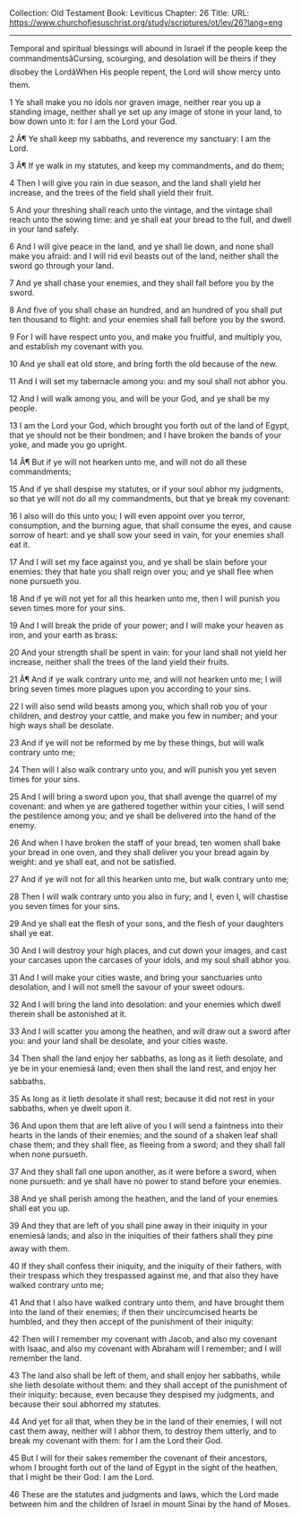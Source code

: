 Collection: Old Testament
Book: Leviticus
Chapter: 26
Title: 
URL: https://www.churchofjesuschrist.org/study/scriptures/ot/lev/26?lang=eng

---

Temporal and spiritual blessings will abound in Israel if the people keep the commandmentsâCursing, scourging, and desolation will be theirs if they disobey the LordâWhen His people repent, the Lord will show mercy unto them.

1 Ye shall make you no idols nor graven image, neither rear you up a standing image, neither shall ye set up any image of stone in your land, to bow down unto it: for I am the Lord your God.

2 Â¶ Ye shall keep my sabbaths, and reverence my sanctuary: I am the Lord.

3 Â¶ If ye walk in my statutes, and keep my commandments, and do them;

4 Then I will give you rain in due season, and the land shall yield her increase, and the trees of the field shall yield their fruit.

5 And your threshing shall reach unto the vintage, and the vintage shall reach unto the sowing time: and ye shall eat your bread to the full, and dwell in your land safely.

6 And I will give peace in the land, and ye shall lie down, and none shall make you afraid: and I will rid evil beasts out of the land, neither shall the sword go through your land.

7 And ye shall chase your enemies, and they shall fall before you by the sword.

8 And five of you shall chase an hundred, and an hundred of you shall put ten thousand to flight: and your enemies shall fall before you by the sword.

9 For I will have respect unto you, and make you fruitful, and multiply you, and establish my covenant with you.

10 And ye shall eat old store, and bring forth the old because of the new.

11 And I will set my tabernacle among you: and my soul shall not abhor you.

12 And I will walk among you, and will be your God, and ye shall be my people.

13 I am the Lord your God, which brought you forth out of the land of Egypt, that ye should not be their bondmen; and I have broken the bands of your yoke, and made you go upright.

14 Â¶ But if ye will not hearken unto me, and will not do all these commandments;

15 And if ye shall despise my statutes, or if your soul abhor my judgments, so that ye will not do all my commandments, but that ye break my covenant:

16 I also will do this unto you; I will even appoint over you terror, consumption, and the burning ague, that shall consume the eyes, and cause sorrow of heart: and ye shall sow your seed in vain, for your enemies shall eat it.

17 And I will set my face against you, and ye shall be slain before your enemies: they that hate you shall reign over you; and ye shall flee when none pursueth you.

18 And if ye will not yet for all this hearken unto me, then I will punish you seven times more for your sins.

19 And I will break the pride of your power; and I will make your heaven as iron, and your earth as brass:

20 And your strength shall be spent in vain: for your land shall not yield her increase, neither shall the trees of the land yield their fruits.

21 Â¶ And if ye walk contrary unto me, and will not hearken unto me; I will bring seven times more plagues upon you according to your sins.

22 I will also send wild beasts among you, which shall rob you of your children, and destroy your cattle, and make you few in number; and your high ways shall be desolate.

23 And if ye will not be reformed by me by these things, but will walk contrary unto me;

24 Then will I also walk contrary unto you, and will punish you yet seven times for your sins.

25 And I will bring a sword upon you, that shall avenge the quarrel of my covenant: and when ye are gathered together within your cities, I will send the pestilence among you; and ye shall be delivered into the hand of the enemy.

26 And when I have broken the staff of your bread, ten women shall bake your bread in one oven, and they shall deliver you your bread again by weight: and ye shall eat, and not be satisfied.

27 And if ye will not for all this hearken unto me, but walk contrary unto me;

28 Then I will walk contrary unto you also in fury; and I, even I, will chastise you seven times for your sins.

29 And ye shall eat the flesh of your sons, and the flesh of your daughters shall ye eat.

30 And I will destroy your high places, and cut down your images, and cast your carcases upon the carcases of your idols, and my soul shall abhor you.

31 And I will make your cities waste, and bring your sanctuaries unto desolation, and I will not smell the savour of your sweet odours.

32 And I will bring the land into desolation: and your enemies which dwell therein shall be astonished at it.

33 And I will scatter you among the heathen, and will draw out a sword after you: and your land shall be desolate, and your cities waste.

34 Then shall the land enjoy her sabbaths, as long as it lieth desolate, and ye be in your enemiesâ land; even then shall the land rest, and enjoy her sabbaths.

35 As long as it lieth desolate it shall rest; because it did not rest in your sabbaths, when ye dwelt upon it.

36 And upon them that are left alive of you I will send a faintness into their hearts in the lands of their enemies; and the sound of a shaken leaf shall chase them; and they shall flee, as fleeing from a sword; and they shall fall when none pursueth.

37 And they shall fall one upon another, as it were before a sword, when none pursueth: and ye shall have no power to stand before your enemies.

38 And ye shall perish among the heathen, and the land of your enemies shall eat you up.

39 And they that are left of you shall pine away in their iniquity in your enemiesâ lands; and also in the iniquities of their fathers shall they pine away with them.

40 If they shall confess their iniquity, and the iniquity of their fathers, with their trespass which they trespassed against me, and that also they have walked contrary unto me;

41 And that I also have walked contrary unto them, and have brought them into the land of their enemies; if then their uncircumcised hearts be humbled, and they then accept of the punishment of their iniquity:

42 Then will I remember my covenant with Jacob, and also my covenant with Isaac, and also my covenant with Abraham will I remember; and I will remember the land.

43 The land also shall be left of them, and shall enjoy her sabbaths, while she lieth desolate without them: and they shall accept of the punishment of their iniquity: because, even because they despised my judgments, and because their soul abhorred my statutes.

44 And yet for all that, when they be in the land of their enemies, I will not cast them away, neither will I abhor them, to destroy them utterly, and to break my covenant with them: for I am the Lord their God.

45 But I will for their sakes remember the covenant of their ancestors, whom I brought forth out of the land of Egypt in the sight of the heathen, that I might be their God: I am the Lord.

46 These are the statutes and judgments and laws, which the Lord made between him and the children of Israel in mount Sinai by the hand of Moses.
